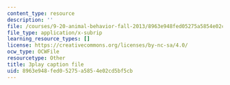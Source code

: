 ```yaml
---
content_type: resource
description: ''
file: /courses/9-20-animal-behavior-fall-2013/8963e948fed05275a5854e02cd5bf5cb_472244.vtt
file_type: application/x-subrip
learning_resource_types: []
license: https://creativecommons.org/licenses/by-nc-sa/4.0/
ocw_type: OCWFile
resourcetype: Other
title: 3play caption file
uid: 8963e948-fed0-5275-a585-4e02cd5bf5cb
---
```


